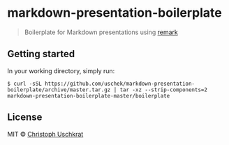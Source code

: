 # markdown-presentation-boilerplate

> Boilerplate for Markdown presentations using [remark](https://github.com/gnab/remark)


## Getting started

In your working directory, simply run:

```
$ curl -sSL https://github.com/uschek/markdown-presentation-boilerplate/archive/master.tar.gz | tar -xz --strip-components=2 markdown-presentation-boilerplate-master/boilerplate
```


## License

MIT © [Christoph Uschkrat](https://c.uschkrat.com)

